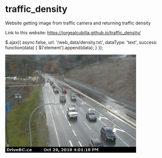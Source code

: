 # traffic_density
Website getting image from traffic camera and returning traffic density

Link to this website: https://jorgealcubilla.github.io/traffic_density/

$.ajax({
        async:false,
        url: '/web_data/density.txt',
        dataType: 'text',
        success: function(data) 
        {
        $('element').append(data);
            }
        });

<img src="/web_data/img.jpg" alt="Mountain">
